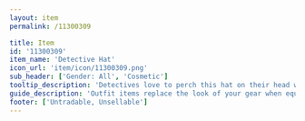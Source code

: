 ```yaml
---
layout: item
permalink: /11300309

title: Item
id: '11300309'
item_name: 'Detective Hat'
icon_url: 'item/icon/11300309.png'
sub_header: ['Gender: All', 'Cosmetic']
tooltip_description: 'Detectives love to perch this hat on their head while searching for clues and interrogating witnesses.'
guide_description: 'Outfit items replace the look of your gear when equipped.'
footer: ['Untradable, Unsellable']
---
```

